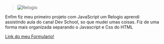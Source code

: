 > ![Relogio](https://user-images.githubusercontent.com/86852900/182043862-acc82538-09f3-48bd-907e-e0e3bb5acbb1.png)

Enfim fiz meu primeiro projeto com JavaScript
um Relogio aprendi assistindo aula do canal Dev School, 
so que mudei umas coisas. Fiz de uma forma mais organizada separando o Javascript e Css do HTML

<a href="https://rafaelmartins5.github.io/PrimeiroJS/" target="_blank">Link do meu Formulario!</a>

